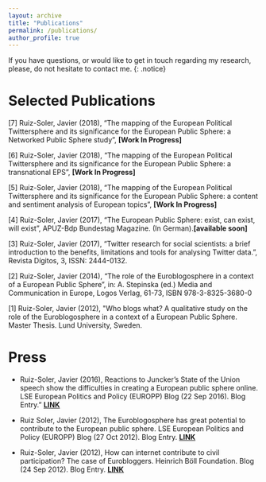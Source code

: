 ```yaml
---
layout: archive
title: "Publications"
permalink: /publications/
author_profile: true
---
```


If you have questions, or would like to get in touch regarding my research, please, do not hesitate to contact me.
{: .notice}

Selected Publications
======

[7] Ruiz-Soler, Javier (2018), “The mapping of the European Political Twittersphere and its significance for the European Public Sphere: a Networked Public Sphere study”, **[Work In Progress]**

[6] Ruiz-Soler, Javier (2018), “The mapping of the European Political Twittersphere and its significance for the European Public Sphere: a transnational EPS”, **[Work In Progress]**

[5] Ruiz-Soler, Javier (2018), “The mapping of the European Political Twittersphere and its significance for the European Public Sphere: a content and sentiment analysis of European topics”, **[Work In Progress]**
 

[4] Ruiz-Soler, Javier (2017), “The European Public Sphere: exist, can exist, will exist”, APUZ-Bdp Bundestag Magazine. (In German).**[available soon]**

[3] Ruiz-Soler, Javier (2017), “Twitter research for social scientists: a brief introduction to the benefits, limitations and tools for analysing Twitter data.”, Revista Dígitos, 3, ISSN: 2444-0132.

[2] Ruiz-Soler, Javier (2014), “The role of the Euroblogosphere in a context of a European Public Sphere”, in: A. Stepinska (ed.) Media and Communication in Europe, Logos Verlag, 61-73, ISBN 978-3-8325-3680-0

[1] Ruiz-Soler, Javier (2012), "Who blogs what? A qualitative study on the role of the Euroblogosphere in a context of a European Public Sphere. Master Thesis. Lund University, Sweden.


Press
======

- Ruiz-Soler, Javier (2016), Reactions to Juncker’s State of the Union speech show the difficulties in creating a European public sphere online. LSE European Politics and Policy (EUROPP) Blog (22 Sep 2016). Blog Entry.” **<ins>[LINK](http://blogs.lse.ac.uk/europpblog/2016/09/22/soteu-twitter-european-public-sphere/)</ins>**

- Ruiz Soler, Javier (2012), The Euroblogosphere has great potential to contribute to the European public sphere. LSE European Politics and Policy (EUROPP) Blog (27 Oct 2012). Blog Entry.  **<ins>[LINK](http://blogs.lse.ac.uk/europpblog/2012/10/27/the-euroblogosphere-javier-ruiz-soler/)</ins>** 

- Ruiz-Soler, Javier (2012), How can internet contribute to civil participation? The case of Eurobloggers. Heinrich Böll Foundation. Blog (24 Sep 2012). Blog Entry. **<ins>[LINK](https://www.boell.de/de/node/276608)</ins>**

